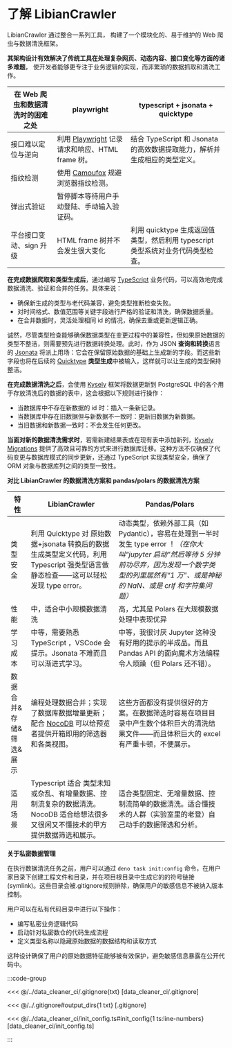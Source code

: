 # 了解 LibianCrawler

LibianCrawler 通过整合一系列工具，
构建了一个模块化的、易于维护的 Web 爬虫与数据清洗框架。

**其架构设计有效解决了传统工具在处理复杂网页、动态内容、接口变化等方面的诸多难题**，
使开发者能够更专注于业务逻辑的实现，而非繁琐的数据抓取和清洗工作。

| 在 Web 爬虫和数据清洗时的困难之处 | playwright                                                                 | typescript + jsonata + quicktype                                                |
| --------------------------------- | -------------------------------------------------------------------------- | ------------------------------------------------------------------------------- |
| 接口难以定位与逆向                | 利用 [Playwright](https://playwright.dev/) 记录请求和响应、HTML frame 树。 | 结合 TypeScript 和 Jsonata 的高效数据提取能力，解析并生成相应的类型定义。       |
| 指纹检测                          | 使用 [Camoufox](https://camoufox.com/) 规避浏览器指纹检测。                |                                                                                 |
| 弹出式验证                        | 暂停脚本等待用户手动登陆、手动输入验证码。                                 |                                                                                 |
| 平台接口变动、sign 升级           | HTML frame 树并不会发生很大变化                                            | 利用 quicktype 生成返回值类型，然后利用 typescript 类型系统对业务代码类型检查。 |

**在完成数据爬取和类型生成后**，通过编写 [TypeScript](https://www.typescriptlang.org/) 业务代码，可以高效地完成数据清洗、验证和合并的任务。具体来说：

- 确保新生成的类型与老代码兼容，避免类型推断检查失败。
- 对时间格式、数值范围等关键字段进行严格的验证和清洗，确保数据质量。
- 在合并数据时，灵活处理相同 id 的情况，确保去重或更新逻辑正确。

诚然，尽管类型检查能够确保数据类型在变更过程中的兼容性，但如果原始数据的类型不整洁，则需要预先进行数据转换处理。此时，作为 JSON **查询和转换**语言的 [Jsonata](https://jsonata.org/) 将派上用场：它会在保留原始数据的基础上生成新的字段。而这些新字段也将在后续的 [Quicktype](https://quicktype.io/) **类型生成**中被输入，这样就可以让生成的类型保持整洁。

**在完成数据清洗之后**，会使用 [Kysely](https://kysely.dev/) 框架将数据更新到 PostgreSQL 中的各个用于存放清洗后的数据的表中，这会根据以下规则进行操作：

- 当数据库中不存在新数据的 id 时：插入一条新记录。
- 当数据库中存在旧数据但与新数据不一致时：更新旧数据为新数据。
- 当旧数据和新数据一致时：不会发生任何更改。

**当面对新的数据清洗需求时**，若需新建结果表或在现有表中添加新列，[Kysely Migrations](https://kysely.dev/docs/migrations)
提供了高效且可靠的方式来进行数据库迁移。这种方法不仅确保了代码变更与数据库模式的同步更新，还通过 TypeScript 实现类型安全，确保了
ORM 对象与数据库列之间的类型一致性。

**对比 LibianCrawler 的数据清洗方案和 pandas/polars 的数据清洗方案**

| 特性                     | LibianCrawler                                                                                                                       | Pandas/Polars                                                                                                                                                                                                  |
| ------------------------ | ----------------------------------------------------------------------------------------------------------------------------------- | -------------------------------------------------------------------------------------------------------------------------------------------------------------------------------------------------------------- |
| 类型安全                 | 利用 Quicktype 对 原始数据+jsonata 转换后的数据 生成类型定义代码，利用 Typescript 强类型语言做静态检查——这可以轻松发现 type error。 | 动态类型，依赖外部工具（如 Pydantic），容易在处理到一半时发生 type error ！_（在你大叫“jupyter 启动”然后等待 5 分钟前功尽弃，因为发现一个数字类型的列里居然有“1 万”、或是神秘的 NaN、或是 crlf 和字符集问题）_ |
| 性能                     | 中，适合中小规模数据清洗                                                                                                            | 高，尤其是 Polars 在大规模数据处理中表现优异                                                                                                                                                                   |
| 学习成本                 | 中等，需要熟悉 TypeScript ，VSCode 会提示。Jsonata 不难而且可以渐进式学习。                                                         | 中等，我很讨厌 Jupyter 这种没有好用的提示的半成品。而且 Pandas API 的面向魔术方法编程令人烦躁（但 Polars 还不错）。                                                                                            |
| 数据合并&存储&筛选&展示 | 编程处理数据合并；实现了数据库数据增量更新；配合 [NocoDB](https://nocodb.com/) 可以给预览者提供开箱即用的筛选器和各类视图。         | 这些方面都没有提供很好的方案。在数据筛选时容易在项目目录中产生数个体积巨大的清洗结果文件——而且体积巨大的 excel 有严重卡顿，不便展示。                                                                          |
| 适用场景                 | Typescript 适合 类型未知或杂乱、有增量数据、控制流复杂的数据清洗。NocoDB 适合给想法很多又很闲又不懂技术的甲方提供数据筛选和展示。   | 适合类型固定、无增量数据、控制流简单的数据清洗。适合懂技术的人群（实验室里的老登）自己动手的数据筛选和分析。                                                                                                   |

**关于私密数据管理**

在执行数据清洗任务之前，用户可以通过 `deno task init:config` 命令，在用户家目录下创建工程文件和目录，并在项目根目录中生成它的的符号链接(symlink)。这些目录会被.gitignore规则排除，确保用户的敏感信息不被纳入版本控制。

用户可以在私有代码目录中进行以下操作：

- 编写私密业务逻辑代码
- 启动针对私密数仓的代码生成流程
- 定义类型名称以隐藏原始数据的数据结构和读取方式

这种设计确保了用户的原始数据特征能够被有效保护，避免敏感信息暴露在公开代码中。

:::code-group

<<< @/../data_cleaner_ci/.gitignore{txt} [data_cleaner_ci/.gitignore]

<<< @/../.gitignore#output_dirs{1 txt} [.gitignore]

<<< @/../data_cleaner_ci/init_config.ts#init_config{1 ts:line-numbers} [data_cleaner_ci/init_config.ts]

:::
